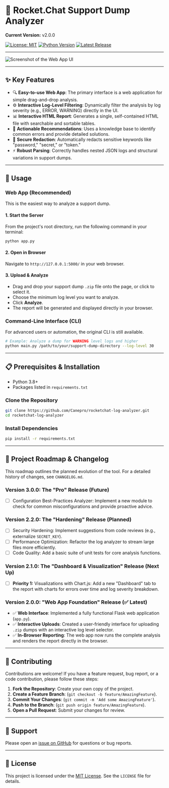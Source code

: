 # 🚀 Rocket.Chat Support Dump Analyzer

**Current Version:** v2.0.0

[![License: MIT](https://img.shields.io/badge/License-MIT-yellow.svg)](https://opensource.org/licenses/MIT)
[![Python Version](https://img.shields.io/badge/Python-3.8%2B-blue.svg)](https://www.python.org/downloads/)
[![Latest Release](https://img.shields.io/github/v/release/Canepro/rocketchat-log-analyzer?label=Latest%20Release\&color=brightgreen)](https://github.com/Canepro/rocketchat-log-analyzer/releases)

---

![Screenshot of the Web App UI](./assets/screenshot.png)

---

## ✨ Key Features

* 🔍 **Easy-to-use Web App**: The primary interface is a web application for simple drag-and-drop analysis.
* ⚙️ **Interactive Log-Level Filtering**: Dynamically filter the analysis by log severity (e.g., ERROR, WARNING) directly in the UI.
* 📊 **Interactive HTML Report**: Generates a single, self-contained HTML file with searchable and sortable tables.
* 🎯 **Actionable Recommendations**: Uses a knowledge base to identify common errors and provide detailed solutions.
* 🔐 **Secure Redaction**: Automatically redacts sensitive keywords like "password," "secret," or "token."
* ⚡ **Robust Parsing**: Correctly handles nested JSON logs and structural variations in support dumps.

---

## 🚀 Usage

### Web App (Recommended)

This is the easiest way to analyze a support dump.

#### 1. Start the Server

From the project's root directory, run the following command in your terminal:

```bash
python app.py
```

#### 2. Open in Browser

Navigate to `http://127.0.0.1:5000/` in your web browser.

#### 3. Upload & Analyze

* Drag and drop your support dump `.zip` file onto the page, or click to select it.
* Choose the minimum log level you want to analyze.
* Click **Analyze**.
* The report will be generated and displayed directly in your browser.

### Command-Line Interface (CLI)

For advanced users or automation, the original CLI is still available.

```bash
# Example: Analyze a dump for WARNING level logs and higher
python main.py /path/to/your/support-dump-directory --log-level 30
```

---

## 📋 Prerequisites & Installation

* Python 3.8+
* Packages listed in `requirements.txt`

### Clone the Repository

```bash
git clone https://github.com/Canepro/rocketchat-log-analyzer.git
cd rocketchat-log-analyzer
```

### Install Dependencies

```bash
pip install -r requirements.txt
```

---

## 📜 Project Roadmap & Changelog

This roadmap outlines the planned evolution of the tool. For a detailed history of changes, see `CHANGELOG.md`.

### Version 3.0.0: The "Pro" Release (Future)

* [ ] Configuration Best-Practices Analyzer: Implement a new module to check for common misconfigurations and provide proactive advice.

### Version 2.2.0: The "Hardening" Release (Planned)

* [ ] Security Hardening: Implement suggestions from code reviews (e.g., externalize `SECRET_KEY`).
* [ ] Performance Optimization: Refactor the log analyzer to stream large files more efficiently.
* [ ] Code Quality: Add a basic suite of unit tests for core analysis functions.

### Version 2.1.0: The "Dashboard & Visualization" Release (Next Up)

* [ ] **Priority 1:** Visualizations with Chart.js: Add a new "Dashboard" tab to the report with charts for errors over time and log severity breakdown.

### Version 2.0.0: "Web App Foundation" Release (✅ Latest)

* ✅ **Web Interface**: Implemented a fully functional Flask web application (`app.py`).
* ✅ **Interactive Uploads**: Created a user-friendly interface for uploading `.zip` dumps with an interactive log level selector.
* ✅ **In-Browser Reporting**: The web app now runs the complete analysis and renders the report directly in the browser.

---

## 🤝 Contributing

Contributions are welcome! If you have a feature request, bug report, or a code contribution, please follow these steps:

1. **Fork the Repository**: Create your own copy of the project.
2. **Create a Feature Branch**: (`git checkout -b feature/AmazingFeature`).
3. **Commit Your Changes**: (`git commit -m 'Add some AmazingFeature'`).
4. **Push to the Branch**: (`git push origin feature/AmazingFeature`).
5. **Open a Pull Request**: Submit your changes for review.

---

## 🚐 Support

Please open an [issue on GitHub](https://github.com/Canepro/rocketchat-log-analyzer/issues) for questions or bug reports.

---

## 📄 License

This project is licensed under the [MIT License](https://opensource.org/licenses/MIT). See the `LICENSE` file for details.
